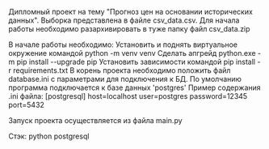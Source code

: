 Дипломный проект на тему "Прогноз цен на основании исторических данных". 
Выборка представлена в файле csv_data.csv. Для начала работы необходимо разархивировать в туже папку файл csv_data.zip

В начале работы необходимо: 
Установить и поднять виртуальное окружение командой python -m venv venv 
Сделать апгрейд python.exe -m pip install --upgrade pip 
Установить зависимости командой pip install -r requirements.txt 
В корень проекта необходимо положить файл database.ini с параметрами для подключения к БД. 
По умолчанию программа подключается к базе данных 'postgres' 
Пример содержания .ini файла: 
[postgresql] 
host=localhost 
user=postgres 
password=12345 
port=5432 

Запуск проекта осуществляется из файла main.py 

Стэк:
python
postgresql